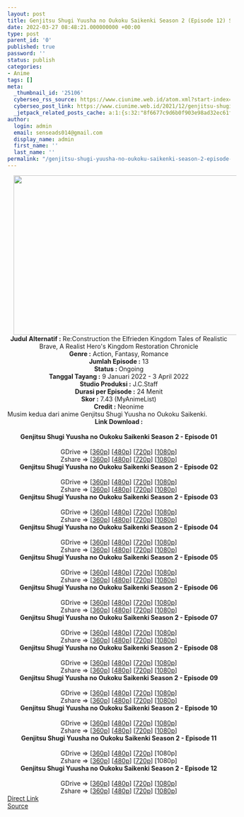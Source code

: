 ```yaml
---
layout: post
title: Genjitsu Shugi Yuusha no Oukoku Saikenki Season 2 (Episode 12) Subtitle Indonesia
date: 2022-03-27 08:48:21.000000000 +00:00
type: post
parent_id: '0'
published: true
password: ''
status: publish
categories:
- Anime
tags: []
meta:
  _thumbnail_id: '25106'
  cyberseo_rss_source: https://www.ciunime.web.id/atom.xml?start-index=1
  cyberseo_post_link: https://www.ciunime.web.id/2021/12/genjitsu-shugi-yuusha-no-oukoku.html
  _jetpack_related_posts_cache: a:1:{s:32:"8f6677c9d6b0f903e98ad32ec61f8deb";a:2:{s:7:"expires";i:1648419438;s:7:"payload";a:3:{i:0;a:1:{s:2:"id";i:24946;}i:1;a:1:{s:2:"id";i:24860;}i:2;a:1:{s:2:"id";i:25048;}}}}
author:
  login: admin
  email: senseads014@gmail.com
  display_name: admin
  first_name: ''
  last_name: ''
permalink: "/genjitsu-shugi-yuusha-no-oukoku-saikenki-season-2-episode-12-subtitle-indonesia/"
---
```

<div class="separator" style="clear: both; text-align: center;"><a href="https://blogger.googleusercontent.com/img/a/AVvXsEjDScSGJptwwz9V9IP8sJfu14dimJe9myxOYOx2_D3zjH12hCLl0hvQbemWPv9gQiFgcLnE8nQW_djuqZB5dnQtkQD4RIQ5zIps-U4g0e-shKd9Mf1uqVy_gnj-WbM3gsBUG_gxcuqAd6ly6AY-daFPmaU4Zbuf8sMYZkAzJgs80f6X_2HzcDuAsPQO=s1280" style="margin-left: 1em; margin-right: 1em;"><img border="0" data-original-height="720" data-original-width="1280" height="360" src="{{ site.baseurl }}/assets/2022/03/AVvXsEjDScSGJptwwz9V9IP8sJfu14dimJe9myxOYOx2_D3zjH12hCLl0hvQbemWPv9gQiFgcLnE8nQW_djuqZB5dnQtkQD4RIQ5zIps-U4g0e-shKd9Mf1uqVy_gnj-WbM3gsBUG_gxcuqAd6ly6AY-daFPmaU4Zbuf8sMYZkAzJgs80f6X_2HzcDuAsPQO=w640-h360" width="640" /></a></div>
<div class="separator" style="clear: both; text-align: center;"></div>
<div style="text-align: center;"><b>Judul</b><b><b> Alternatif</b> :</b> Re:Construction the Elfrieden Kingdom Tales of Realistic Brave, A Realist Hero's Kingdom Restoration Chronicle</div>
<div style="text-align: center;"><b><b>Genre :</b></b> Action, Fantasy, Romance</div>
<div style="text-align: center;"><b>Jumlah Episode :</b>&nbsp;13<br /><b>Status :&nbsp;</b>Ongoing<br /><b>Tanggal Tayang :</b> 9 Januari 2022 - 3 April 2022<br /><b>Studio Produksi :</b>&nbsp;J.C.Staff<br /><b>Durasi per Episode :</b> 24 Menit</div>
<div style="text-align: center;"><b>Skor :</b> 7.43 (MyAnimeList)</div>
<div style="text-align: center;"><b>Credit :</b>&nbsp;Neonime</div>
<div style="text-align: center;"></div>
<div style="text-align: justify;">Musim kedua dari anime&nbsp;Genjitsu Shugi Yuusha no Oukoku Saikenki.</div>
<div style="text-align: justify;"></div>
<div style="text-align: justify;"></div>
<div style="text-align: center;">
<div style="text-align: center;">
<div style="text-align: left;">
<div style="text-align: center;"><b>Link Download :</b></div>
<div style="text-align: center;"><b><br /></b></div>
<div style="text-align: center;"><span style="text-align: left;"><b>Genjitsu Shugi Yuusha no Oukoku Saikenki Season 2&nbsp;</b></span><b>- Episode 01</b></div>
<div style="text-align: center;"><b><br /></b></div>
<div style="text-align: center;">GDrive =&gt; [<a href="https://acefile.co/f/64763118/gsy-14-360p-samehadaku-care-mp4" target="_blank" rel="noopener">360p</a>] [<a href="https://acefile.co/f/64765407/neonime_gsy-14-480p-zip" target="_blank" rel="noopener">480p</a>] [<a href="https://acefile.co/f/64765854/neonime_gsy-14-720p-zip" target="_blank" rel="noopener">720p</a>] [<a href="https://acefile.co/f/64765852/neonime_gsy-14-1080p-zip" target="_blank" rel="noopener">1080p</a>]</div>
<div style="text-align: center;">Zshare =&gt; [<a href="https://www81.zippyshare.com/v/vjnTkMZd/file.html" target="_blank" rel="noopener">360p</a>] [<a href="https://www110.zippyshare.com/v/96QtftOQ/file.html" target="_blank" rel="noopener">480p</a>] [<a href="https://www97.zippyshare.com/v/XqAZOyKZ/file.html" target="_blank" rel="noopener">720p</a>] [<a href="https://www2.zippyshare.com/v/WqhfLDmK/file.html" target="_blank" rel="noopener">1080p</a>]</div>
<div style="text-align: center;"></div>
<div style="text-align: center;">
<div><span style="text-align: left;"><b>Genjitsu Shugi Yuusha no Oukoku Saikenki Season 2&nbsp;</b></span><b>- Episode 02</b></div>
<div><b><br /></b></div>
<div>GDrive =&gt; [<a href="https://acefile.co/f/65390847/gsy-15-360p-samehadaku-care-mp4" target="_blank" rel="noopener">360p</a>] [<a href="https://acefile.co/f/65395033/neonime_gsy-15-480p-zip" target="_blank" rel="noopener">480p</a>] [<a href="https://acefile.co/f/65395034/neonime_gsy-15-720p-zip" target="_blank" rel="noopener">720p</a>] [<a href="https://acefile.co/f/65395035/neonime_gsy-15-1080p-zip" target="_blank" rel="noopener">1080p</a>]</div>
<div>Zshare =&gt; [<a href="https://www68.zippyshare.com/v/Q6Lp92ja/file.html" target="_blank" rel="noopener">360p</a>] [<a href="https://www6.zippyshare.com/v/EXRP1gHK/file.html" target="_blank" rel="noopener">480p</a>] [<a href="https://www62.zippyshare.com/v/CO1iPcvQ/file.html" target="_blank" rel="noopener">720p</a>] [<a href="https://www77.zippyshare.com/v/ECRHl4cn/file.html" target="_blank" rel="noopener">1080p</a>]</div>
<div></div>
<div>
<div><span style="text-align: left;"><b>Genjitsu Shugi Yuusha no Oukoku Saikenki Season 2&nbsp;</b></span><b>- Episode 03</b></div>
<div><b><br /></b></div>
<div>GDrive =&gt; [<a href="https://acefile.co/f/66008053/gsy-16-360p-samehadaku-care-mp4" target="_blank" rel="noopener">360p</a>] [<a href="https://acefile.co/f/66013475/neonime_gsy-16-480p-zip" target="_blank" rel="noopener">480p</a>] [<a href="https://acefile.co/f/66013477/neonime_gsy-16-720p-zip" target="_blank" rel="noopener">720p</a>] [<a href="https://acefile.co/f/66013479/neonime_gsy-16-1080p-zip" target="_blank" rel="noopener">1080p</a>]</div>
<div>Zshare =&gt; [<a href="https://www83.zippyshare.com/v/Lf0hqblT/file.html" target="_blank" rel="noopener">360p</a>] [<a href="https://www69.zippyshare.com/v/aarFAMVB/file.html" target="_blank" rel="noopener">480p</a>] [<a href="https://www29.zippyshare.com/v/yofkrR7B/file.html" target="_blank" rel="noopener">720p</a>] [<a href="https://www66.zippyshare.com/v/CE7tR0iQ/file.html" target="_blank" rel="noopener">1080p</a>]</div>
</div>
<div></div>
<div>
<div><span style="text-align: left;"><b>Genjitsu Shugi Yuusha no Oukoku Saikenki Season 2&nbsp;</b></span><b>- Episode 04</b></div>
<div><b><br /></b></div>
<div>GDrive =&gt; [<a href="https://acefile.co/f/66606875/gsy-17-360p-samehadaku-care-mp4" target="_blank" rel="noopener">360p</a>] [<a href="https://acefile.co/f/66612954/neonime_gsy-17-480p-zip" target="_blank" rel="noopener">480p</a>] [<a href="https://acefile.co/f/66612949/neonime_gsy-17-720p-zip" target="_blank" rel="noopener">720p</a>] [<a href="https://acefile.co/f/66612945/neonime_gsy-17-1080p-zip" target="_blank" rel="noopener">1080p</a>]</div>
<div>Zshare =&gt; [<a href="https://www5.zippyshare.com/v/Q06Z07X6/file.html" target="_blank" rel="noopener">360p</a>] [<a href="https://www69.zippyshare.com/v/Iwfipddq/file.html" target="_blank" rel="noopener">480p</a>] [<a href="https://www40.zippyshare.com/v/ECzIWaSi/file.html" target="_blank" rel="noopener">720p</a>] [<a href="https://www115.zippyshare.com/v/WSPNJe0Y/file.html" target="_blank" rel="noopener">1080p</a>]</div>
</div>
<div></div>
<div>
<div><span style="text-align: left;"><b>Genjitsu Shugi Yuusha no Oukoku Saikenki Season 2&nbsp;</b></span><b>- Episode 05</b></div>
<div><b><br /></b></div>
<div>GDrive =&gt; [<a href="https://acefile.co/f/67204569/gsy-18-360p-samehadaku-care-mp4" target="_blank" rel="noopener">360p</a>] [<a href="https://acefile.co/f/67204576/gsy-18-480p-samehadaku-care-mp4" target="_blank" rel="noopener">480p</a>] [<a href="https://acefile.co/f/67204808/gsy-18-mp4hd-samehadaku-care-mp4" target="_blank" rel="noopener">720p</a>] [<a href="https://acefile.co/f/67204952/gsy-18-fullhd-samehadaku-care-mp4" target="_blank" rel="noopener">1080p</a>]</div>
<div>Zshare =&gt; [<a href="https://www101.zippyshare.com/v/TA8PnMX6/file.html" target="_blank" rel="noopener">360p</a>] [<a href="https://www101.zippyshare.com/v/Snc8fqKy/file.html" target="_blank" rel="noopener">480p</a>] [<a href="https://www61.zippyshare.com/v/Ginyh2Pu/file.html" target="_blank" rel="noopener">720p</a>] [<a href="https://www75.zippyshare.com/v/PPMId4nj/file.html" target="_blank" rel="noopener">1080p</a>]</div>
</div>
<div></div>
<div>
<div><span style="text-align: left;"><b>Genjitsu Shugi Yuusha no Oukoku Saikenki Season 2&nbsp;</b></span><b>- Episode 06</b></div>
<div><b><br /></b></div>
<div>GDrive =&gt; [<a href="https://acefile.co/f/67836626/gsy-19-360p-samehadaku-care-mp4" target="_blank" rel="noopener">360p</a>] [<a href="https://acefile.co/f/67836633/gsy-19-480p-samehadaku-care-mp4" target="_blank" rel="noopener">480p</a>] [<a href="https://acefile.co/f/67836941/gsy-19-mp4hd-samehadaku-care-mp4" target="_blank" rel="noopener">720p</a>] [<a href="https://acefile.co/f/67838248/gsy-19-fullhd-samehadaku-care-mp4" target="_blank" rel="noopener">1080p</a>]</div>
<div>Zshare =&gt; [<a href="https://www110.zippyshare.com/v/DdNwEddS/file.html" target="_blank" rel="noopener">360p</a>] [<a href="https://www46.zippyshare.com/v/bpsxYJ32/file.html" target="_blank" rel="noopener">480p</a>] [<a href="https://www59.zippyshare.com/v/KS936T0z/file.html" target="_blank" rel="noopener">720p</a>] [<a href="https://www10.zippyshare.com/v/YAkkNxLY/file.html" target="_blank" rel="noopener">1080p</a>]</div>
</div>
<div></div>
<div>
<div><span style="text-align: left;"><b>Genjitsu Shugi Yuusha no Oukoku Saikenki Season 2&nbsp;</b></span><b>- Episode 07</b></div>
<div><b><br /></b></div>
<div>GDrive =&gt; [<a href="https://acefile.co/f/68441157/gsy-20-360p-samehadaku-care-mp4" target="_blank" rel="noopener">360p</a>] [<a href="https://acefile.co/f/68441160/gsy-20-480p-samehadaku-care-mp4" target="_blank" rel="noopener">480p</a>] [<a href="https://acefile.co/f/68441355/gsy-20-mp4hd-samehadaku-care-mp4" target="_blank" rel="noopener">720p</a>] [<a href="https://acefile.co/f/68441845/gsy-20-fullhd-samehadaku-care-mp4" target="_blank" rel="noopener">1080p</a>]</div>
<div>Zshare =&gt; [<a href="https://www29.zippyshare.com/v/nGyThJVO/file.html" target="_blank" rel="noopener">360p</a>] [<a href="https://www29.zippyshare.com/v/gClNMnR7/file.html" target="_blank" rel="noopener">480p</a>] [<a href="https://www66.zippyshare.com/v/aW6fAFBZ/file.html" target="_blank" rel="noopener">720p</a>] [<a href="https://www6.zippyshare.com/v/W3I0ZnfB/file.html" target="_blank" rel="noopener">1080p</a>]</div>
</div>
<div></div>
<div>
<div><span style="text-align: left;"><b>Genjitsu Shugi Yuusha no Oukoku Saikenki Season 2&nbsp;</b></span><b>- Episode 08</b></div>
<div><b><br /></b></div>
<div>GDrive =&gt; [<a href="https://acefile.co/f/68973940/gsy-21-360p-samehadaku-care-mp4" target="_blank" rel="noopener">360p</a>] [<a href="https://acefile.co/f/68983515/neonime_gsy-21-480p-zip" target="_blank" rel="noopener">480p</a>] [<a href="https://acefile.co/f/68974054/gsy-21-mp4hd-samehadaku-care-mp4" target="_blank" rel="noopener">720p</a>] [<a href="https://acefile.co/f/68984538/neonime_gsy-21-1080p-zip" target="_blank" rel="noopener">1080p</a>]</div>
<div>Zshare =&gt; [<a href="https://www78.zippyshare.com/v/XHV2FUGA/file.html" target="_blank" rel="noopener">360p</a>] [<a href="https://www27.zippyshare.com/v/ebL6FDGG/file.html" target="_blank" rel="noopener">480p</a>] [<a href="https://www71.zippyshare.com/v/t1AR5XUc/file.html" target="_blank" rel="noopener">720p</a>] [<a href="https://www69.zippyshare.com/v/FKeizrCd/file.html" target="_blank" rel="noopener">1080p</a>]</div>
</div>
<div></div>
<div>
<div><span style="text-align: left;"><b>Genjitsu Shugi Yuusha no Oukoku Saikenki Season 2&nbsp;</b></span><b>- Episode 09</b></div>
<div><b><br /></b></div>
<div>GDrive =&gt; [<a href="https://acefile.co/f/69508882/gsy-22-360p-samehadaku-care-mp4" target="_blank" rel="noopener">360p</a>] [<a href="https://acefile.co/f/69508889/gsy-22-480p-samehadaku-care-mp4" target="_blank" rel="noopener">480p</a>] [<a href="https://acefile.co/f/69508992/gsy-22-mp4hd-samehadaku-care-mp4" target="_blank" rel="noopener">720p</a>] [<a href="https://acefile.co/f/69509282/gsy-22-fullhd-samehadaku-care-mp4" target="_blank" rel="noopener">1080p</a>]</div>
<div>Zshare =&gt; [<a href="https://www111.zippyshare.com/v/iAos7Rmj/file.html" target="_blank" rel="noopener">360p</a>] [<a href="https://www111.zippyshare.com/v/khEG6dSb/file.html" target="_blank" rel="noopener">480p</a>] [<a href="https://www86.zippyshare.com/v/Hyg09Rxv/file.html" target="_blank" rel="noopener">720p</a>] [<a href="https://www41.zippyshare.com/v/g7qo44z6/file.html" target="_blank" rel="noopener">1080p</a>]</div>
</div>
<div></div>
<div>
<div><span style="text-align: left;"><b>Genjitsu Shugi Yuusha no Oukoku Saikenki Season 2&nbsp;</b></span><b>- Episode 10</b></div>
<div><b><br /></b></div>
<div>GDrive =&gt; [<a href="https://acefile.co/f/70032550/gsy-23-360p-samehadaku-care-mp4" target="_blank" rel="noopener">360p</a>] [<a href="https://acefile.co/f/70032555/gsy-23-480p-samehadaku-care-mp4" target="_blank" rel="noopener">480p</a>] [<a href="https://acefile.co/f/70032723/gsy-23-mp4hd-samehadaku-care-mp4" target="_blank" rel="noopener">720p</a>] [<a href="https://acefile.co/f/70033183/gsy-23-fullhd-samehadaku-care-mp4" target="_blank" rel="noopener">1080p</a>]</div>
<div>Zshare =&gt; [<a href="https://www19.zippyshare.com/v/fWXTGPfs/file.html" target="_blank" rel="noopener">360p</a>] [<a href="https://www19.zippyshare.com/v/KGEAGzUe/file.html" target="_blank" rel="noopener">480p</a>] [<a href="https://www19.zippyshare.com/v/Qcx9OPSh/file.html" target="_blank" rel="noopener">720p</a>] [<a href="https://www52.zippyshare.com/v/IaVkYu3m/file.html" target="_blank" rel="noopener">1080p</a>]</div>
</div>
<div></div>
<div>
<div><span style="text-align: left;"><b>Genjitsu Shugi Yuusha no Oukoku Saikenki Season 2&nbsp;</b></span><b>- Episode 11</b></div>
<div><b><br /></b></div>
<div>GDrive =&gt; [<a href="https://acefile.co/f/70571865/gsy-24-360p-samehadaku-care-mp4" target="_blank" rel="noopener">360p</a>] [<a href="https://acefile.co/f/70571869/gsy-24-480p-samehadaku-care-mp4" target="_blank" rel="noopener">480p</a>] [<a href="https://acefile.co/f/70572076/gsy-24-mp4hd-samehadaku-care-mp4" target="_blank" rel="noopener">720p</a>] [1080p]</div>
<div>Zshare =&gt; [<a href="https://www96.zippyshare.com/v/vOc1Q5Rm/file.html" target="_blank" rel="noopener">360p</a>] [<a href="https://www96.zippyshare.com/v/iBdvYj93/file.html" target="_blank" rel="noopener">480p</a>] [<a href="https://www20.zippyshare.com/v/2ewUeIY1/file.html" target="_blank" rel="noopener">720p</a>] [1080p]</div>
</div>
<div></div>
<div>
<div><span style="text-align: left;"><b>Genjitsu Shugi Yuusha no Oukoku Saikenki Season 2&nbsp;</b></span><b>- Episode 12</b></div>
<div><b><br /></b></div>
<div>GDrive =&gt; [<a href="https://acefile.co/f/71112758/gsy-25-360p-samehadaku-care-mp4" target="_blank" rel="noopener">360p</a>] [<a href="https://acefile.co/f/71112762/gsy-25-480p-samehadaku-care-mp4" target="_blank" rel="noopener">480p</a>] [<a href="https://acefile.co/f/71112889/gsy-25-mp4hd-samehadaku-care-mp4" target="_blank" rel="noopener">720p</a>] [<a href="https://acefile.co/f/71113054/gsy-25-fullhd-samehadaku-care-mp4" target="_blank" rel="noopener">1080p</a>]</div>
<div>Zshare =&gt; [<a href="https://www55.zippyshare.com/v/RG2p5rA8/file.html" target="_blank" rel="noopener">360p</a>] [<a href="https://www55.zippyshare.com/v/DHwyBwst/file.html" target="_blank" rel="noopener">480p</a>] [<a href="https://www7.zippyshare.com/v/jfvDFL7s/file.html" target="_blank" rel="noopener">720p</a>] [<a href="https://www18.zippyshare.com/v/iGX7SbPH/file.html" target="_blank" rel="noopener">1080p</a>]</div>
</div>
</div>
</div>
</div>
</div>
<link rel="stylesheet" href="https://cdnjs.cloudflare.com/ajax/libs/font-awesome/4.7.0/css/font-awesome.min.css" />
<div class="divbtn"> <a href="https://handymansurrender.com/fihup8buzv?key=94550f7ce39444073321dde3b8782f97" class="btn"><i class="fa fa-download"></i> Direct Link</a> <br /><a href="https://www.ciunime.web.id/2021/12/genjitsu-shugi-yuusha-no-oukoku.html">Source</a> </div>
